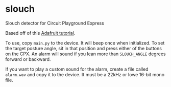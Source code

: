 # slouch
Slouch detector for Circuit Playground Express

Based off of this [Adafruit tutorial](https://learn.adafruit.com/circuit-playground-slouch-detector).

To use, copy `main.py` to the device. It will beep once when initialized. To set the target posture angle, sit in that position and
press either of the buttons on the CPX. An alarm will sound if you lean more than `SLOUCH_ANGLE` degrees forward or backward.

If you want to play a custom sound for the alarm, create a file called `alarm.wav` and copy it to the device. It must be a 22kHz
or lowe 16-bit mono file.
